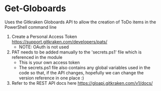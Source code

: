 # Get-Globoards

Uses the Gitkraken Globoards API to allow the creation of ToDo items in the PowerShell command line

1. Create a Personal Access Token https://support.gitkraken.com/developers/pats/
    * NOTE: OAuth is not used
1. PAT needs to be added manually to the 'secrets.ps1' file which is referenced in the module
    * This is your own access token
    * The secrets.ps1 file also contains any global variables used in the code so that, if the API changes, hopefully we can change the version reference in one place :)
1. Refer to the REST API docs here https://gloapi.gitkraken.com/v1/docs/

